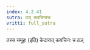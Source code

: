 ```yaml
---
index: 4.2.41
sutra: ठञ् कवचिनश्च
vritti: full_sutra
---
```


तस्य समूहः (इति) केदारात् कवचिनः च ठञ् 